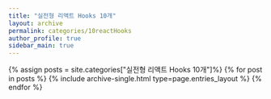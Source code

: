 ```yaml
---
title: "실전형 리액트 Hooks 10개"
layout: archive
permalink: categories/10reactHooks
author_profile: true
sidebar_main: true
---
```


{% assign posts = site.categories["실전형 리액트 Hooks 10개"]%}
{% for post in posts %} {% include archive-single.html type=page.entries_layout %} {% endfor %}
